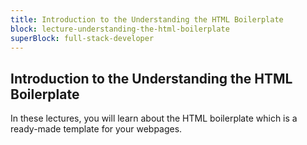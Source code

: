 ```yaml
---
title: Introduction to the Understanding the HTML Boilerplate
block: lecture-understanding-the-html-boilerplate
superBlock: full-stack-developer
---
```


## Introduction to the Understanding the HTML Boilerplate

In these lectures, you will learn about the HTML boilerplate which is a ready-made template for your webpages.

